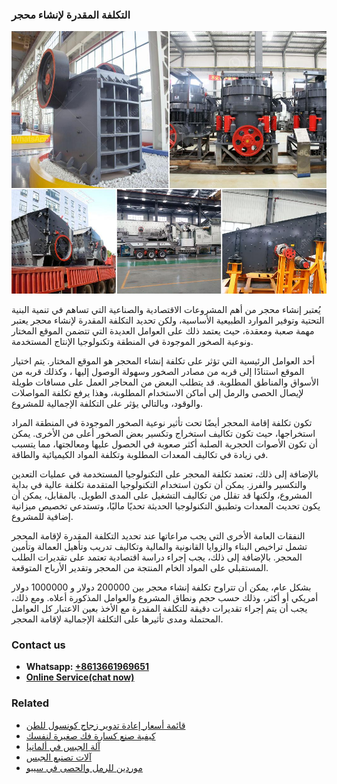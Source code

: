 <h3>التكلفة المقدرة لإنشاء محجر</h3><img src='1701850531.jpg' alt=''><p>يُعتبر إنشاء محجر من أهم المشروعات الاقتصادية والصناعية التي تساهم في تنمية البنية التحتية وتوفير الموارد الطبيعية الأساسية، ولكن تحديد التكلفة المقدرة لإنشاء محجر يعتبر مهمة صعبة ومعقدة، حيث يعتمد ذلك على العوامل العديدة التي تتضمن الموقع المختار ونوعية الصخور الموجودة في المنطقة وتكنولوجيا الإنتاج المستخدمة.</p><p>أحد العوامل الرئيسية التي تؤثر على تكلفة إنشاء المحجر هو الموقع المختار. يتم اختيار الموقع استنادًا إلى قربه من مصادر الصخور وسهولة الوصول إليها ، وكذلك قربه من الأسواق والمناطق المطلوبة. قد يتطلب البعض من المحاجر العمل على مسافات طويلة لإيصال الحصى والرمل إلى أماكن الاستخدام المطلوبة، وهذا يرفع تكلفة المواصلات والوقود، وبالتالي يؤثر على التكلفة الإجمالية للمشروع.</p><p>تكون تكلفة إقامة المحجر أيضًا تحت تأثير نوعية الصخور الموجودة في المنطقة المراد استخراجها، حيث تكون تكاليف استخراج وتكسير بعض الصخور أعلى من الأخرى. يمكن أن تكون الأصوات الحجرية الصلبة أكثر صعوبة في الحصول عليها ومعالجتها، مما يتسبب في زيادة في تكاليف المعدات المطلوبة وتكلفة المواد الكيميائية والطاقة.</p><p>بالإضافة إلى ذلك، تعتمد تكلفة المحجر على التكنولوجيا المستخدمة في عمليات التعدين والتكسير والفرز. يمكن أن تكون استخدام التكنولوجيا المتقدمة تكلفة عالية في بداية المشروع، ولكنها قد تقلل من تكاليف التشغيل على المدى الطويل. بالمقابل، يمكن أن يكون تحديث المعدات وتطبيق التكنولوجيا الحديثة تحديًا ماليًا، وتستدعي تخصيص ميزانية إضافية للمشروع.</p><p>النفقات العامة الأخرى التي يجب مراعاتها عند تحديد التكلفة المقدرة لإقامة المحجر تشمل تراخيص البناء والزوايا القانونية والمالية وتكاليف تدريب وتأهيل العمالة وتأمين المحجر. بالإضافة إلى ذلك، يجب إجراء دراسة اقتصادية تعتمد على تقديرات الطلب المستقبلي على المواد الخام المنتجة من المحجر وتقدير الأرباح المتوقعة.</p><p>بشكل عام، يمكن أن تتراوح تكلفة إنشاء محجر بين 200000 دولار و 1000000 دولار أمريكي أو أكثر، وذلك حسب حجم ونطاق المشروع والعوامل المذكورة أعلاه. ومع ذلك، يجب أن يتم إجراء تقديرات دقيقة للتكلفة المقدرة مع الأخذ بعين الاعتبار كل العوامل المحتملة ومدى تأثيرها على التكلفة الإجمالية لإقامة المحجر.</p><h3>Contact us</h3><ul><li><strong>Whatsapp:&nbsp;<a href="https://wa.me/8613661969651">+8613661969651</a></strong></li><li><a href="https://swt.shibang-china.com/?git&amp;zhl&amp;التكلفة المقدرة لإنشاء محجر"><strong>Online Service(chat now)</strong></a></li></ul><h3>Related</h3><ul><li><a href='قائمة أسعار إعادة تدوير زجاج كونسول للطن.md'>قائمة أسعار إعادة تدوير زجاج كونسول للطن</a></li><li><a href='كيفية صنع كسارة فك صغيرة لنفسك.md'>كيفية صنع كسارة فك صغيرة لنفسك</a></li><li><a href='آلة الجبس في ألمانيا.md'>آلة الجبس في ألمانيا</a></li><li><a href='آلات تصنيع الجبس.md'>آلات تصنيع الجبس</a></li><li><a href='موردين للرمل والحصى في سيبو.md'>موردين للرمل والحصى في سيبو</a></li></ul>